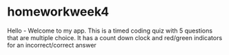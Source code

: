 # homeworkweek4

Hello - Welcome to my app. This is a timed coding quiz with 5 questions that are multiple choice. It has a count down clock and red/green indicators for an incorrect/correct answer 
